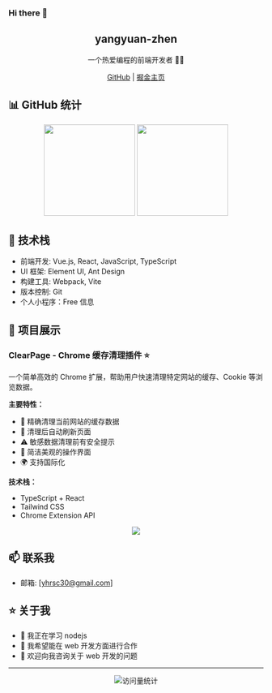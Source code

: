 ### Hi there 👋

<p align="center">
 <h2 align="center">yangyuan-zhen</h2>
 <p align="center">一个热爱编程的前端开发者 👨‍💻</p>
</p>

<p align="center">
  <a href="https://github.com/yangyuan-zhen">GitHub</a> |
  <a href="https://juejin.cn/user/1627734491274120">掘金主页</a>
</p>

## 📊 GitHub 统计

<div align="center">
  <img height="180em" src="https://github-readme-stats.vercel.app/api?username=yangyuan-zhen&show_icons=true&theme=radical&locale=cn"/>
  <img height="180em" src="https://github-readme-stats.vercel.app/api/top-langs/?username=yangyuan-zhen&layout=compact&theme=radical&locale=cn"/>
</div>

## 🚀 技术栈

- 前端开发: Vue.js, React, JavaScript, TypeScript
- UI 框架: Element UI, Ant Design
- 构建工具: Webpack, Vite
- 版本控制: Git
- 个人小程序：Free 信息

## 💼 项目展示

### ClearPage - Chrome 缓存清理插件 ⭐️

一个简单高效的 Chrome 扩展，帮助用户快速清理特定网站的缓存、Cookie 等浏览数据。

**主要特性：**

- 🎯 精确清理当前网站的缓存数据
- 🔄 清理后自动刷新页面
- ⚠️ 敏感数据清理前有安全提示
- 🎨 简洁美观的操作界面
- 🌍 支持国际化

**技术栈：**

- TypeScript + React
- Tailwind CSS
- Chrome Extension API

<div align="center">
   <a href="https://github.com/yangyuan-zhen/ClearPage">
    <img align="center" src="https://github-readme-stats.vercel.app/api/pin/?username=yangyuan-zhen&repo=ClearPage&theme=radical&locale=cn&cache_seconds=1800" />
  </a>
  <!-- 这里可以添加更多你想展示的项目 -->
</div>

## 📫 联系我

- 邮箱: [yhrsc30@gmail.com]

## ⭐ 关于我

- 🌱 我正在学习 nodejs
- 👯 我希望能在 web 开发方面进行合作
- 💬 欢迎向我咨询关于 web 开发的问题

---

<p align="center">
  <img src="https://komarev.com/ghpvc/?username=yangyuan-zhen&color=blueviolet" alt="访问量统计" />
</p>
